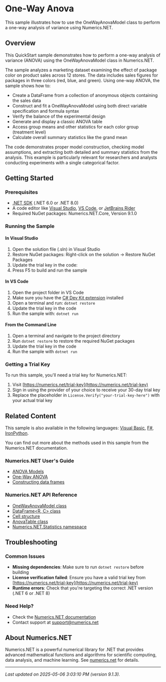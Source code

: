 # One-Way Anova

This sample illustrates how to use the OneWayAnovaModel class to perform a one-way analysis of variance using Numerics.NET.

## Overview

This QuickStart sample demonstrates how to perform a one-way analysis of variance (ANOVA) using the 
OneWayAnovaModel class in Numerics.NET.

The sample analyzes a marketing dataset examining the effect of package color on product sales 
across 12 stores. The data includes sales figures for packages in three colors (red, blue, and 
green). Using one-way ANOVA, the sample shows how to:

- Create a DataFrame from a collection of anonymous objects containing the sales data
- Construct and fit a OneWayAnovaModel using both direct variable specification and formula syntax
- Verify the balance of the experimental design
- Generate and display a classic ANOVA table
- Access group means and other statistics for each color group (treatment level)
- Calculate overall summary statistics like the grand mean

The code demonstrates proper model construction, checking model assumptions, and extracting both 
detailed and summary statistics from the analysis. This example is particularly relevant for 
researchers and analysts conducting experiments with a single categorical factor.


## Getting Started

### Prerequisites

- [.NET SDK](https://dotnet.microsoft.com/download) (.NET 6.0 or .NET 8.0)
- A code editor like [Visual Studio](https://visualstudio.microsoft.com/), [VS Code](https://code.visualstudio.com/), or [JetBrains Rider](https://www.jetbrains.com/rider/)
- Required NuGet packages: Numerics.NET.Core, Version 9.1.0

### Running the Sample

#### In Visual Studio
1. Open the solution file (.sln) in Visual Studio
2. Restore NuGet packages: Right-click on the solution → Restore NuGet Packages
3. Update the trial key in the code:
4. Press F5 to build and run the sample

#### In VS Code

1. Open the project folder in VS Code
2. Make sure you have the [C# Dev Kit extension](https://marketplace.visualstudio.com/items?itemName=ms-dotnettools.csdevkit) installed
3. Open a terminal and run: `dotnet restore`
4. Update the trial key in the code 
5. Run the sample with: `dotnet run`

#### From the Command Line

1. Open a terminal and navigate to the project directory
2. Run `dotnet restore` to restore the required NuGet packages
3. Update the trial key in the code
4. Run the sample with `dotnet run`

### Getting a Trial Key

To run this sample, you'll need a trial key for Numerics.NET:

1. Visit [https://numerics.net/trial-key](https://numerics.net/trial-key)
2. Sign in using the provider of your choice to receive your 30-day trial key
3. Replace the placeholder in `License.Verify("your-trial-key-here")` with your actual trial key

## Related Content

This sample is also available in the following languages: 
[Visual Basic](https://github.com/NumericsDotNet/quickstart-visualbasic/tree/net6.0/statistics/analysis-of-variance/anova-one-way), [F#](https://github.com/NumericsDotNet/quickstart-fsharp/tree/net6.0/statistics/analysis-of-variance/anova-one-way), [IronPython](https://github.com/NumericsDotNet/quickstart-ironpython/tree/net6.0/statistics/analysis-of-variance/anova-one-way).

You can find out more about the methods used in this sample from the Numerics.NET documentation.

### Numerics.NET User's Guide

- [ANOVA Models](https://numerics.net/documentation/latest/statistics/analysis-of-variance/anova-models)
- [One-Way ANOVA](https://numerics.net/documentation/latest/statistics/analysis-of-variance/one-way-anova)
- [Constructing data frames](https://numerics.net/documentation/latest/data-analysis/data-frames/constructing-data-frames)

### Numerics.NET API Reference

- [OneWayAnovaModel class](https://numerics.net/documentation/latest/reference/numerics.net.statistics.onewayanovamodel)
- [DataFrame&lt;R, C&gt; class](https://numerics.net/documentation/latest/reference/numerics.net.dataanalysis.dataframe-2)
- [Cell structure](https://numerics.net/documentation/latest/reference/numerics.net.statistics.cell)
- [AnovaTable class](https://numerics.net/documentation/latest/reference/numerics.net.statistics.anovatable)
- [Numerics.NET.Statistics namespace](https://numerics.net/documentation/latest/reference/numerics.net.statistics)


## Troubleshooting

### Common Issues

- **Missing dependencies**: Make sure to run `dotnet restore` before building
- **License verification failed**: Ensure you have a valid trial key from [https://numerics.net/trial-key](https://numerics.net/trial-key)
- **Runtime errors**: Check that you're targeting the correct .NET version (.NET 6 or .NET 8)

### Need Help?

- Check the [Numerics.NET documentation](https://numerics.net/documentation/)
- Contact support at [support@numerics.net](mailto:support@numerics.net?subject=AnovaOneWay%20QuickStart%20Sample%20%28C%23%29)

## About Numerics.NET

Numerics.NET is a powerful numerical library for .NET that provides advanced mathematical 
functions and algorithms for scientific computing, data analysis, and machine learning.
See [numerics.net](https://numerics.net) for details.

---

_Last updated on 2025-05-06 3:03:10 PM (version 9.1.3)._
